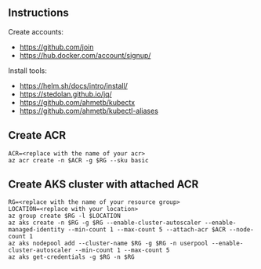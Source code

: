 ## Instructions

Create accounts:

* <https://github.com/join>
* <https://hub.docker.com/account/signup/>

Install tools:

* <https://helm.sh/docs/intro/install/>
* <https://stedolan.github.io/jq/>
* <https://github.com/ahmetb/kubectx>
* <https://github.com/ahmetb/kubectl-aliases>


## Create ACR

```
ACR=<replace with the name of your acr>
az acr create -n $ACR -g $RG --sku basic
```

## Create AKS cluster with attached ACR

```
RG=<replace with the name of your resource group>
LOCATION=<replace with your location>
az group create $RG -l $LOCATION
az aks create -n $RG -g $RG --enable-cluster-autoscaler --enable-managed-identity --min-count 1 --max-count 5 --attach-acr $ACR --node-count 1
az aks nodepool add --cluster-name $RG -g $RG -n userpool --enable-cluster-autoscaler --min-count 1 --max-count 5
az aks get-credentials -g $RG -n $RG
```
